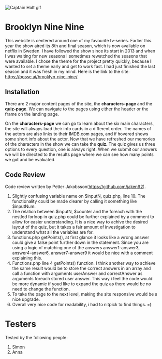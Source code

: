 ![Captain Holt gif](https://media.giphy.com/media/kyoQiuMBFJiNl8HOv9/giphy.gif)

# Brooklyn Nine Nine

This website is centered around one of my favourite tv-series. Earlier this year the show aired its 8th and final season, which is now available on netflix in Sweden. I have followed the show since its start in 2013 and when I was waiting for new seasons I sometimes rewatched the seasons that were available.
I chose the theme for the project pretty quickly, because I wanted to set a theme early and get to work fast. I had just finished the last season and it was fresh in my mind.
Here is the link to the site: https://bosse.ai/brooklyn-nine-nine/

## Installation

There are 2 major content pages of the site, the **characters-page** and the **quiz-page**.
We can navigate to the pages using either the header or the frame on the landing page.

On the **characters-page** we can go to learn about the six main characters, the site will always load their info cards in a different order.
The names of the actors are also links to their IMDB.com pages, and if hovered shows some short info about the actor.
Now that we have refreshed our memories of the characters in the show we can take the **quiz**.
The quiz gives us three options to every question, one is always right. When we submit our answers we will be directed to the results page where we can see how many points we got and be evaluated.

## Code Review

Code review written by Petter Jakobsson(https://github.com/jaken92).

1. Slightly confusing variable name on $inputN, quiz.php, line 10. The functionality could be made clearer by calling it something like $inputNum.
2. The relation between $inputN, $counter and the foreach with the nestled forloop in quiz.php could be further explained by a comment to allow for easier understanding. It is a nice way to achive the desired layout of the quiz, but it takes a fair amount of investigation to understand what all the variables are for. 
3. functions.php getPoints(), at first glance it looks like a wrong answer could give a false point further down in the statement. Since you are using a logic of matching one of the answers answer1-answer3, answer4-answer6, answer7-answer9 it would be nice with a comment explaining this. 
4. Functions.php line 4 getPoints() function. I think another way to achieve the same result would be to store the correct answers in an array and call a function with arguments userAnswer and correctAnswer as arguments foreach stored user answer. This way i feel the code would be more dynamic if youd like to expand the quiz as there would be no need to change the function.
5. To take the page to the next level, making the site responsive would be a nice upgrade. 
6. Overall very nice code for readability, i had to nitpick to find things. =)



# Testers

Tested by the following people:

1. Simon
2. Anna
